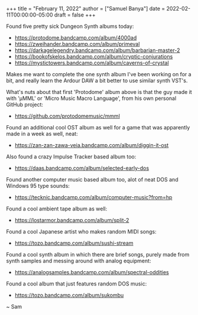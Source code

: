 +++
title = "February 11, 2022"
author = ["Samuel Banya"]
date = 2022-02-11T00:00:00-05:00
draft = false
+++

Found five pretty sick Dungeon Synth albums today:

-   <https://protodome.bandcamp.com/album/4000ad>
-   <https://zweihander.bandcamp.com/album/primeval>
-   <https://darkagelegendry.bandcamp.com/album/barbarian-master-2>
-   <https://bookofskelos.bandcamp.com/album/cryptic-conjurations>
-   <https://mystictowers.bandcamp.com/album/caverns-of-crystal>

Makes me want to complete the one synth album I've been working on for a bit, and really learn the Ardour DAW a bit better to use similar synth VST's.

What's nuts about that first 'Protodome' album above is that the guy made it with 'μMML' or 'Micro Music Macro Language', from his own personal GitHub project:

-   <https://github.com/protodomemusic/mmml>

Found an additional cool OST album as well for a game that was apparently made in a week as well, neat:

-   <https://zan-zan-zawa-veia.bandcamp.com/album/diggin-it-ost>

Also found a crazy Impulse Tracker based album too:

-   <https://daas.bandcamp.com/album/selected-early-dos>

Found another computer music based album too, alot of neat DOS and Windows 95 type sounds:

-   <https://tecknic.bandcamp.com/album/computer-music?from=hp>

Found a cool ambient tape album as well:

-   <https://lostarmor.bandcamp.com/album/split-2>

Found a cool Japanese artist who makes random MIDI songs:

-   <https://tozo.bandcamp.com/album/sushi-stream>

Found a cool synth album in which there are brief songs, purely made from synth samples and messing around with analog equipment:

-   <https://analogsamples.bandcamp.com/album/spectral-oddities>

Found a cool album that just features random DOS music:

-   <https://tozo.bandcamp.com/album/sukombu>

~ Sam